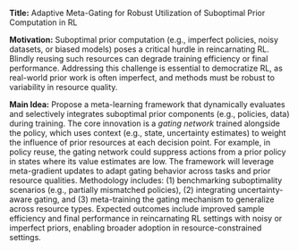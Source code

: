 **Title:** Adaptive Meta-Gating for Robust Utilization of Suboptimal Prior Computation in RL  

**Motivation:** Suboptimal prior computation (e.g., imperfect policies, noisy datasets, or biased models) poses a critical hurdle in reincarnating RL. Blindly reusing such resources can degrade training efficiency or final performance. Addressing this challenge is essential to democratize RL, as real-world prior work is often imperfect, and methods must be robust to variability in resource quality.  

**Main Idea:** Propose a meta-learning framework that dynamically evaluates and selectively integrates suboptimal prior components (e.g., policies, data) during training. The core innovation is a *gating network* trained alongside the policy, which uses context (e.g., state, uncertainty estimates) to weight the influence of prior resources at each decision point. For example, in policy reuse, the gating network could suppress actions from a prior policy in states where its value estimates are low. The framework will leverage meta-gradient updates to adapt gating behavior across tasks and prior resource qualities. Methodology includes: (1) benchmarking suboptimality scenarios (e.g., partially mismatched policies), (2) integrating uncertainty-aware gating, and (3) meta-training the gating mechanism to generalize across resource types. Expected outcomes include improved sample efficiency and final performance in reincarnating RL settings with noisy or imperfect priors, enabling broader adoption in resource-constrained settings.